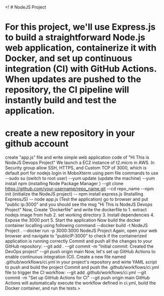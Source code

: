 <! # NodeJS Project
# For this project, we'll use Express.js to build a straightforward Node.js web application, containerize it with Docker, and set up continuous integration (CI) with GitHub Actions. When updates are pushed to the repository, the CI pipeline will instantly build and test the application.
# create a new repository in your github account
create "app.js" file and write simple web application code of "Hi This is NodeJS Devops Project"
We launch a EC2 instance of t2.micro in AWS.
In Security group allow SSH, HTTPS, and Custom TCP of 3000, which is default port for nodejs
login in MoboXterm using pem file
commands to use
--sudo su (switch to root user)
--yum update (update the machine)
--yum install npm (installing Node Package Manager )
--git clone https://github.com/your-username/repo_name.git
--cd repo_name
--npm init (initialize the NodeJS project)
-- npm install express.js (Installing ExpressJS)
-- node app.js (Test the application)
go to browser and put "public ip:3000" and you should see the msg "Hi This is NodeJS Devops Project"
Now, Create 'Dockerfile" and write the dockerfile to 
       1. extract nodejs image from hub
       2. set working directory
       3. Install dependencies
       4. Expose the 3000 port
       5. Start the application
Now build the docker container localling using following command
--docker build -t NodeJS Project .
--docker run -p 3000:3000 NodeJS Project
Again, open your web browser and navigate to "publicIP:3000" to check if the containerized application is running correctly
Commit and push all the changes to your GitHub repository:
--git add .
--git commit -m "Initial commit: Created the DevOps project"
--git push origin main
Now, let's set up GitHub Actions to enable continuous integration (CI). Create a new file named .github/workflows/ci.yml in your project's repository and wirte YAML script to push and build the project
Commit and push the .github/workflows/ci.yml file to trigger the CI workflow:
--git add .github/workflows/ci.yml
--git commit -m "Set up GitHub Actions for CI"
--git push origin main
GitHub Actions will automatically execute the workflow defined in ci.yml, build the Docker container, and run the tests.>

